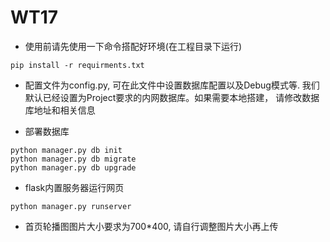 # WT17
* 使用前请先使用一下命令搭配好环境(在工程目录下运行)
```
pip install -r requirments.txt
```
* 配置文件为config.py, 可在此文件中设置数据库配置以及Debug模式等.
我们默认已经设置为Project要求的内网数据库。如果需要本地搭建， 请修改数据库地址和相关信息

* 部署数据库
```angular2html
python manager.py db init
python manager.py db migrate
python manager.py db upgrade
```
* flask内置服务器运行网页
```angular2html
python manager.py runserver
```

* 首页轮播图图片大小要求为700*400, 请自行调整图片大小再上传
